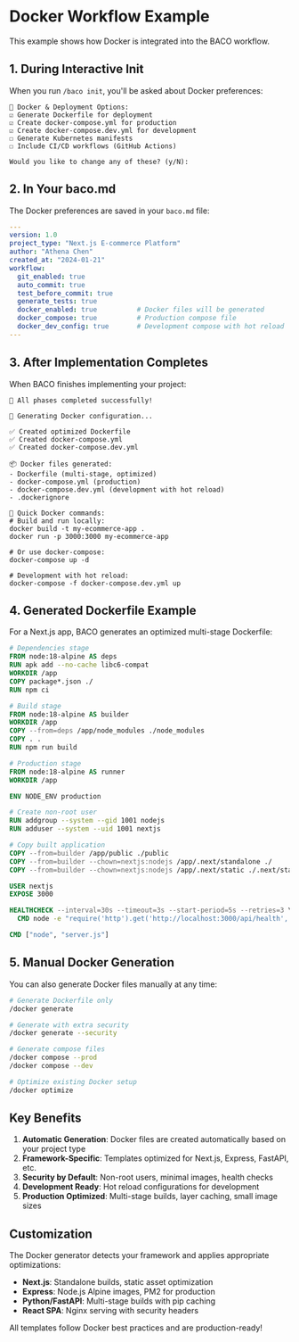 # Docker Workflow Example

This example shows how Docker is integrated into the BACO workflow.

## 1. During Interactive Init

When you run `/baco init`, you'll be asked about Docker preferences:

```
🐳 Docker & Deployment Options:
☑ Generate Dockerfile for deployment
☑ Create docker-compose.yml for production
☑ Create docker-compose.dev.yml for development
☐ Generate Kubernetes manifests
☐ Include CI/CD workflows (GitHub Actions)

Would you like to change any of these? (y/N):
```

## 2. In Your baco.md

The Docker preferences are saved in your `baco.md` file:

```yaml
---
version: 1.0
project_type: "Next.js E-commerce Platform"
author: "Athena Chen"
created_at: "2024-01-21"
workflow:
  git_enabled: true
  auto_commit: true
  test_before_commit: true
  generate_tests: true
  docker_enabled: true          # Docker files will be generated
  docker_compose: true          # Production compose file
  docker_dev_config: true       # Development compose with hot reload
---
```

## 3. After Implementation Completes

When BACO finishes implementing your project:

```
🎉 All phases completed successfully!

🐳 Generating Docker configuration...

✅ Created optimized Dockerfile
✅ Created docker-compose.yml
✅ Created docker-compose.dev.yml

📦 Docker files generated:
- Dockerfile (multi-stage, optimized)
- docker-compose.yml (production)
- docker-compose.dev.yml (development with hot reload)
- .dockerignore

🚀 Quick Docker commands:
# Build and run locally:
docker build -t my-ecommerce-app .
docker run -p 3000:3000 my-ecommerce-app

# Or use docker-compose:
docker-compose up -d

# Development with hot reload:
docker-compose -f docker-compose.dev.yml up
```

## 4. Generated Dockerfile Example

For a Next.js app, BACO generates an optimized multi-stage Dockerfile:

```dockerfile
# Dependencies stage
FROM node:18-alpine AS deps
RUN apk add --no-cache libc6-compat
WORKDIR /app
COPY package*.json ./
RUN npm ci

# Build stage
FROM node:18-alpine AS builder
WORKDIR /app
COPY --from=deps /app/node_modules ./node_modules
COPY . .
RUN npm run build

# Production stage
FROM node:18-alpine AS runner
WORKDIR /app

ENV NODE_ENV production

# Create non-root user
RUN addgroup --system --gid 1001 nodejs
RUN adduser --system --uid 1001 nextjs

# Copy built application
COPY --from=builder /app/public ./public
COPY --from=builder --chown=nextjs:nodejs /app/.next/standalone ./
COPY --from=builder --chown=nextjs:nodejs /app/.next/static ./.next/static

USER nextjs
EXPOSE 3000

HEALTHCHECK --interval=30s --timeout=3s --start-period=5s --retries=3 \
  CMD node -e "require('http').get('http://localhost:3000/api/health', (res) => { process.exit(res.statusCode === 200 ? 0 : 1); })"

CMD ["node", "server.js"]
```

## 5. Manual Docker Generation

You can also generate Docker files manually at any time:

```bash
# Generate Dockerfile only
/docker generate

# Generate with extra security
/docker generate --security

# Generate compose files
/docker compose --prod
/docker compose --dev

# Optimize existing Docker setup
/docker optimize
```

## Key Benefits

1. **Automatic Generation**: Docker files are created automatically based on your project type
2. **Framework-Specific**: Templates optimized for Next.js, Express, FastAPI, etc.
3. **Security by Default**: Non-root users, minimal images, health checks
4. **Development Ready**: Hot reload configurations for development
5. **Production Optimized**: Multi-stage builds, layer caching, small image sizes

## Customization

The Docker generator detects your framework and applies appropriate optimizations:

- **Next.js**: Standalone builds, static asset optimization
- **Express**: Node.js Alpine images, PM2 for production
- **Python/FastAPI**: Multi-stage builds with pip caching
- **React SPA**: Nginx serving with security headers

All templates follow Docker best practices and are production-ready!